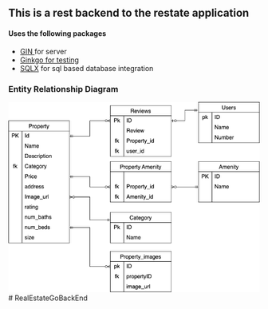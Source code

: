 ## This is a rest backend to the restate application


#### Uses the following packages
- [GIN ](github.com/gin-gonic/gin) for server
- [Ginkgo for testing](github.com/onsi/ginkgo/v2)
- [SQLX](github.com/jmoiron/sqlx) for sql based database integration

### Entity Relationship Diagram

![alt text](RestateDataBase.png)# RealEstateGoBackEnd
